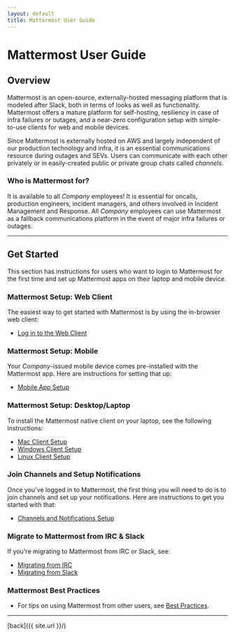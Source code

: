```yaml
---
layout: default
title: Mattermost User Guide
---
```


# Mattermost User Guide

## Overview

Mattermost is an open-source, externally-hosted messaging platform that is modeled after Slack, both in terms of looks as
well as functionality. Mattermost offers a mature platform for self-hosting, resiliency in case of infra failures or
outages, and a near-zero configuration setup with simple-to-use clients for web and mobile devices.

Since Mattermost is externally hosted on AWS and largely independent of our production technology and infra, it is an
essential communications resource during outages and SEVs. Users can communicate with each other privately or in easily-created
public or private group chats called *channels*.

### Who is Mattermost for?

It is available to all _Company_ employees! It is essential for oncalls, production engineers, incident managers, and others
involved in Incident Management and Response. All _Company_ employees can use Mattermost as a fallback communications
platform in the event of major infra failures or outages.

---

## Get Started

This section has instructions for users who want to login to Mattermost for the first time and set up Mattermost apps
on their laptop and mobile device.

### Mattermost Setup: Web Client

The easiest way to get started with Mattermost is by using the in-browser web client:

* [Log in to the Web Client](web_client)

### Mattermost Setup: Mobile

Your _Company_-issued mobile device comes pre-installed with the Mattermost app. Here are instructions for setting that up:

* [Mobile App Setup](mobile_app)

### Mattermost Setup: Desktop/Laptop

To install the Mattermost native client on your laptop, see the following instructions:

* [Mac Client Setup](mac_client)
* [Windows Client Setup](windows_client)
* [Linux Client Setup](linux_client)

### Join Channels and Setup Notifications

Once you've logged in to Mattermost, the first thing you will need to do is to join channels and set up your notifications.
Here are instructions to get you started with that:

* [Channels and Notifications Setup](channels_notifications)

### Migrate to Mattermost from IRC & Slack

If you're migrating to Mattermost from IRC or Slack, see:

* [Migrating from IRC](migrating_from_irc)
* [Migrating from Slack](migrating_from_slack)

### Mattermost Best Practices

* For tips on using Mattermost from other users, see [Best Practices](best_practices).

---

[back]({{ site.url }}/)
